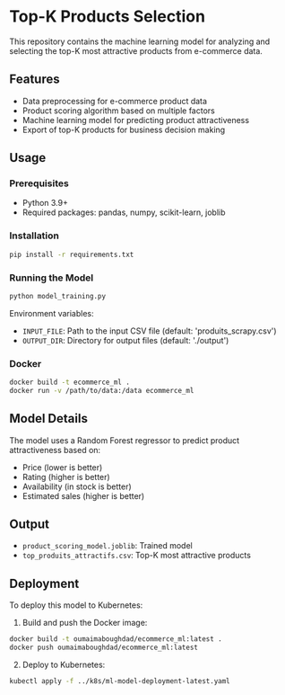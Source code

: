 # Top-K Products Selection

This repository contains the machine learning model for analyzing and selecting the top-K most attractive products from e-commerce data.

## Features

- Data preprocessing for e-commerce product data
- Product scoring algorithm based on multiple factors
- Machine learning model for predicting product attractiveness
- Export of top-K products for business decision making

## Usage

### Prerequisites

- Python 3.9+
- Required packages: pandas, numpy, scikit-learn, joblib

### Installation

```bash
pip install -r requirements.txt
```

### Running the Model

```bash
python model_training.py
```

Environment variables:
- `INPUT_FILE`: Path to the input CSV file (default: 'produits_scrapy.csv')
- `OUTPUT_DIR`: Directory for output files (default: './output')

### Docker

```bash
docker build -t ecommerce_ml .
docker run -v /path/to/data:/data ecommerce_ml
```

## Model Details

The model uses a Random Forest regressor to predict product attractiveness based on:
- Price (lower is better)
- Rating (higher is better)
- Availability (in stock is better)
- Estimated sales (higher is better)

## Output

- `product_scoring_model.joblib`: Trained model
- `top_produits_attractifs.csv`: Top-K most attractive products

## Deployment

To deploy this model to Kubernetes:

1. Build and push the Docker image:
```bash
docker build -t oumaimaboughdad/ecommerce_ml:latest .
docker push oumaimaboughdad/ecommerce_ml:latest
```

2. Deploy to Kubernetes:
```bash
kubectl apply -f ../k8s/ml-model-deployment-latest.yaml
```